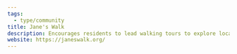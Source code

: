 ```yaml
---
tags:
  - type/community
title: Jane's Walk
description: Encourages residents to lead walking tours to explore local neighborhoods.
website: https://janeswalk.org/
---
```


